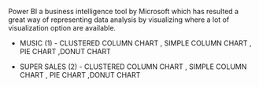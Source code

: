 Power BI a business intelligence tool by Microsoft which has resulted a great way of representing data analysis by visualizing where a lot of visualization option are available.

- MUSIC (1) - CLUSTERED COLUMN CHART , SIMPLE COLUMN CHART , PIE CHART ,DONUT CHART

- SUPER SALES (2) - CLUSTERED COLUMN CHART , SIMPLE COLUMN CHART , PIE CHART ,DONUT CHART
